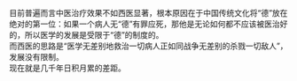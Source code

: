 目前普遍而言中医治疗效果不如西医显著，根本原因在于中国传统文化将“德”放在绝对的第一位：如果一个病人无“德”有罪应死，那他是无论如何都不应该被医治好的，所以医学的发展是受限于“德”的制度的。  
而西医的思路是“医学无差别地救治一切病人正如同战争无差别的杀戮一切敌人”，发展没有限制。  
现在就是几千年日积月累的差距。

